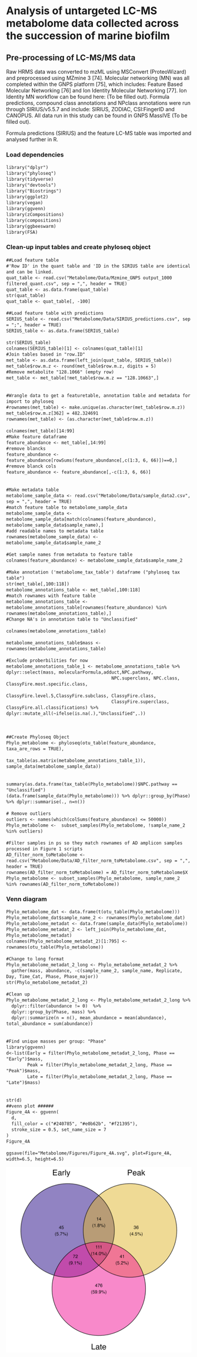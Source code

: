 # Analysis of untargeted LC-MS metabolome data collected across the succession of marine biofilm 

## Pre-processing of LC-MS/MS data
Raw HRMS data was converted to mzML using MSConvert (ProteoWizard) and preprocessed using MZmine 3 [74]. Molecular networking (MN) was all completed within the GNPS platform [75], which includes: Feature Based Molecular Networking [76] and Ion Identity Molecular Networking [77]. Ion Identity MN workflow can be found here: (To be filled out). Formula predictions, compound class annotations and NPclass annotations were run through SIRIUS/v5.5.7 and include: SIRIUS, ZODIAC, CSI:FingerID and CANOPUS. All data run in this study can be found in GNPS MassIVE (To be filled out). 

Formula predictions (SIRIUS) and the feature LC-MS table was imported and analysed further in R. 

### Load dependencies

```
library("dplyr")
library("phyloseq")
library(tidyverse)
library("devtools")
library("Biostrings")
library(ggplot2)
library(vegan)
library(ggvenn)
library(zCompositions)
library(compositions)
library(ggbeeswarm)
library(FSA)
```
### Clean-up input tables and create phyloseq object 
```
##Load feature table
#'Row ID' in the quant table and 'ID in the SIRIUS table are identical and can be linked.
quat_table <- read.csv("Metabolome/Data/Mzmine_GNPS output_1000 filtered_quant.csv", sep = ",", header = TRUE)
quat_table <- as.data.frame(quat_table)
str(quat_table)
quat_table <- quat_table[, -100]

##Load feature table with predictions
SERIUS_table <- read.csv("Metabolome/Data/SIRIUS_predictions.csv", sep = ";", header = TRUE)
SERIUS_table <- as.data.frame(SERIUS_table)

str(SERIUS_table)
colnames(SERIUS_table)[1] <- colnames(quat_table)[1]
#Join tables based in "row.ID"
met_table <- as.data.frame(left_join(quat_table, SERIUS_table)) 
met_table$row.m.z <- round(met_table$row.m.z, digits = 5)
#Remove metabolite "128.1066" (empty row)
met_table <- met_table[!met_table$row.m.z == "128.10663",]


#Wrangle data to get a featuretable, annotation table and metadata for import to phyloseq
#rownames(met_table) <- make.unique(as.character(met_table$row.m.z))
met_table$row.m.z[362] = 482.324691
rownames(met_table) <- (as.character(met_table$row.m.z))

colnames(met_table)[14:99]
#Make feature dataframe
feature_abundance <- met_table[,14:99]
#remove blancks 
feature_abundance <- feature_abundance[rowSums(feature_abundance[,c(1:3, 6, 66)])==0,]
#remove blanck cols
feature_abundance <- feature_abundance[,-c(1:3, 6, 66)]


#Make metadata table 
metabolome_sample_data <- read.csv("Metabolome/Data/sample_data2.csv", sep = ",", header = TRUE)
#match feature table to metabolome_sample_data
metabolome_sample_data <- metabolome_sample_data[match(colnames(feature_abundance), metabolome_sample_data$sample_name),]
#add readable names to metadata table
rownames(metabolome_sample_data) <- metabolome_sample_data$sample_name_2

#Get sample names from metadata to feature table
colnames(feature_abundance) <- metabolome_sample_data$sample_name_2

#Make annotation ('metabolome_tax_table') dataframe ("phyloseq tax table")
str(met_table[,100:118])
metabolome_annotations_table <- met_table[,100:118]
#match rownames with feature table
metabolome_annotations_table <- metabolome_annotations_table[rownames(feature_abundance) %in% rownames(metabolome_annotations_table),]
#Change NA's in annotation table to "Unclassified"

colnames(metabolome_annotations_table)

metabolome_annotations_table$mass <- rownames(metabolome_annotations_table)

#Exclude proberbilities for now
metabolome_annotations_table_1 <- metabolome_annotations_table %>% dplyr::select(mass, molecularFormula,adduct,NPC.pathway,
                                        NPC.superclass, NPC.class, ClassyFire.most.specific.class,
                                        ClassyFire.level.5,ClassyFire.subclass, ClassyFire.class,
                                        ClassyFire.superclass, ClassyFire.all.classifications) %>% dplyr::mutate_all(~ifelse(is.na(.),"Unclassified",.))



##Create Phyloseq Object
Phylo_metabolome <- phyloseq(otu_table(feature_abundance, taxa_are_rows = TRUE), 
                       tax_table(as.matrix(metabolome_annotations_table_1)), sample_data(metabolome_sample_data))


summary(as.data.frame(tax_table(Phylo_metabolome))$NPC.pathway == "Unclassified")
(data.frame(sample_data(Phylo_metabolome))) %>% dplyr::group_by(Phase) %>% dplyr::summarise(., n=n())

# Remove outliers 
outliers <- names(which(colSums(feature_abundance) <= 50000))
Phylo_metabolome <-  subset_samples(Phylo_metabolome, !sample_name_2 %in% outliers) 

#Filter samples in ps so they match rownames of AD amplicon samples processed in Figure 1 scripts
AD_filter_norm_toMetabolome <- read.csv("Metabolome/Data/AD_filter_norm_toMetabolome.csv", sep = ",", header = TRUE)
rownames(AD_filter_norm_toMetabolome) = AD_filter_norm_toMetabolome$X
Phylo_metabolome <- subset_samples(Phylo_metabolome, sample_name_2 %in% rownames(AD_filter_norm_toMetabolome)) 

```
### Venn diagram 
```
Phylo_metabolome_dat <- data.frame(t(otu_table(Phylo_metabolome)))
Phylo_metabolome_dat$sample_name_2 <- rownames(Phylo_metabolome_dat)
Phylo_metabolome_metadat <- data.frame(sample_data(Phylo_metabolome))
Phylo_metabolome_metadat_2 <- left_join(Phylo_metabolome_dat, Phylo_metabolome_metadat)
colnames(Phylo_metabolome_metadat_2)[1:795] <- rownames(otu_table(Phylo_metabolome))

#Change to long format
Phylo_metabolome_metadat_2_long <- Phylo_metabolome_metadat_2 %>% 
  gather(mass, abundance, -c(sample_name_2, sample_name, Replicate, Day, Time_Cat, Phase, Phase_major))
str(Phylo_metabolome_metadat_2)

#Clean up 
Phylo_metabolome_metadat_2_long <- Phylo_metabolome_metadat_2_long %>% 
  dplyr::filter(abundance != 0)  %>% 
  dplyr::group_by(Phase, mass) %>% 
  dplyr::summarize(n = n(), mean_abundance = mean(abundance), total_abundance = sum(abundance))


#Find unique masses per group: "Phase" 
library(ggvenn)
d<-list(Early = filter(Phylo_metabolome_metadat_2_long, Phase == "Early")$mass, 
        Peak = filter(Phylo_metabolome_metadat_2_long, Phase == "Peak")$mass, 
        Late = filter(Phylo_metabolome_metadat_2_long, Phase == "Late")$mass)


str(d)
##venn plot ######
Figure_4A <- ggvenn(
  d, 
  fill_color = c("#240785", "#e0b62b", "#f21395"),
  stroke_size = 0.5, set_name_size = 7
)
Figure_4A

ggsave(file="Metabolome/Figures/Figure_4A.svg", plot=Figure_4A, width=6.5, height=6.5)

```

![This is an image](Metabolome/Figures/Figure_4A.png)

